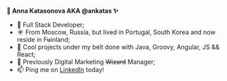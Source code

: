<b>🥋 Anna Katasonova AKA @ankatas ✨</b>

- 💞️ Full Stack Developer;
- ☀️ From Moscow, Russia, but lived in Portugal, South Korea and now reside in F<s>u</s>inland;
- 👀 Cool projects under my belt done with Java, Groovy, Angular, JS && React;
- 🌱 Previously Digital Marketing <s>Wizard</s> Manager;
- 📫 Ping me on <a href="https://www.linkedin.com/in/katasonova/" target="_blank">LinkedIn</a> today!
